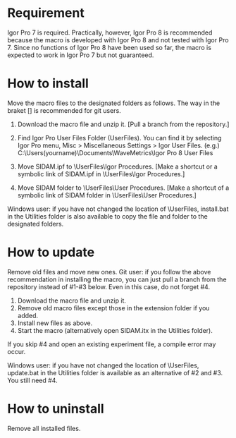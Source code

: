 ﻿# Requirement

Igor Pro 7 is required. Practically, however, Igor Pro 8 is recommended because the macro is developed with Igor Pro 8 and not tested with Igor Pro 7. Since no functions of Igor Pro 8 have been used so far, the macro is expected to work in Igor Pro 7 but not guaranteed.


# How to install

Move the macro files to the designated folders as follows.
The way in the braket [] is recommended for git users.

1. Download the macro file and unzip it.
[Pull a branch from the repository.]

2. Find Igor Pro User Files Folder (UserFiles). You can find it by selecting Igor Pro menu, Misc > Miscellaneous Settings > Igor User Files.
(e.g.) C:\Users\(yourname)\Documents\WaveMetrics\Igor Pro 8 User Files

3. Move SIDAM.ipf to \UserFiles\Igor Procedures.
[Make a shortcut or a symbolic link of SIDAM.ipf in \UserFiles\Igor Procedures.]

4. Move SIDAM folder to \UserFiles\User Procedures. 
[Make a shortcut of a symbolic link of SIDAM folder in \UserFiles\User Procedures.]

Windows user: if you have not changed the location of \UserFiles, install.bat in the Utilities folder is also available to copy the file and folder to the designated folders.


# How to update

Remove old files and move new ones.
Git user: if you follow the above recommendation in installing the macro, you can just pull a branch from the repository instead of #1-#3 below. Even in this case, do not forget #4.

1. Download the macro file and unzip it.
2. Remove old macro files except those in the extension folder if you added.
3. Install new files as above.
4. Start the macro (alternatively open SIDAM.itx in the Utilities folder).

If you skip #4 and open an existing experiment file, a compile error may occur.

Windows user: if you have not changed the location of \UserFiles, update.bat in the Utilities folder is available as an alternative of #2 and #3. You still need #4.


# How to uninstall

Remove all installed files.